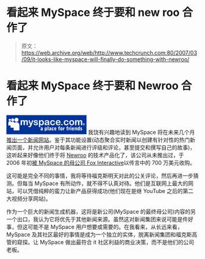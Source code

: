 # 看起来 MySpace 终于要和 new roo 合作了

> 原文：<https://web.archive.org/web/http://www.techcrunch.com:80/2007/03/09/it-looks-like-myspace-will-finally-do-something-with-newroo/>

# 看起来 MySpace 终于要和 Newroo 合作了

[![](img/cac2447382e9b83d317a9b7de753b78e.png)](https://web.archive.org/web/20220815074737/http://www.myspace.com/) 我饶有兴趣地读到 MySpace 将在未来几个月[推出一个新闻网站](https://web.archive.org/web/20220815074737/http://www.thepomoblog.com/archive/news-as-a-social-play-here-comes-myspace-news/)。鉴于其功能设置(动态聚合实时新闻以创建有针对性的热门新闻页面，并允许用户对每条新闻进行评级和评论，甚至提交和撰写自己的故事)，这听起来好像他们终于将 [Newroo](https://web.archive.org/web/20220815074737/http://www.beta.techcrunch.com/2006/02/03/newroos-real-time-news-aggregator/) 的技术产品化了，该公司从未推出过，于 2006 年初[被 MySpace 的母公司 Fox Interactive](https://web.archive.org/web/20220815074737/http://www.beta.techcrunch.com/2006/03/14/fox-to-acquire-startup-newroo/)以传言中的 700 万美元收购。

这可能是完全不同的事情，我将等待福克斯明天对此的公关评论，然后再进一步猜测。但每当 MySpace 有所动作，就不得不认真对待。他们是互联网上最大的网站，可以凭借纯粹的蛮力让新产品获得成功(他们现在是继 YouTube 之后的第二大视频分享网站)。

作为一个巨大的新闻生成机器，这将是新公司(MySpace 的最终母公司)内容的另一个出口，我认为它将优先于其他新闻来源。虽然这对新闻集团来说可能是件好事，但这可能不是 MySpace 用户想要或需要的。在我看来，从长远来看，MySpace 及其社区最好的事情是成为一个独立的实体，脱离新闻集团和福克斯高管的窥探。让 MySpace 做出最符合 it 社区利益的商业决策，而不是他们的公司老板。